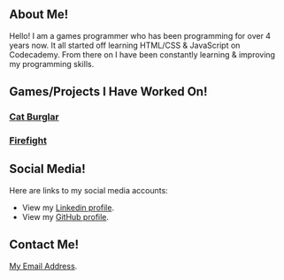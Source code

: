 <div class="About Me">
<h2>About Me!</h2>
<p>Hello! I am a games programmer who has been programming for over 4 years now. It all started off learning HTML/CSS & JavaScript on Codecademy. From there on I have been constantly learning & improving my programming skills.</p>
</div>

<div class="Projects">
<h2>Games/Projects I Have Worked On!</h2>
<h3><a href = "pages/catburglar.html" title="Cat Burglar">Cat Burglar</a></h3>
<h3><a href = "pages/firefight.html" title="Firefight">Firefight</a></h3>
</div>


<div class="Social Media">
<h2>Social Media!</h2>
<p>Here are links to my social media accounts:</p>
<ul>
<li>View my <a href ="https://www.linkedin.com/in/steven-coombe/" title="Linkedin Profile">Linkedin profile</a>.</li>
<li>View my <a href ="https://github.com/stevencoombe" title="Linkedin Profile">GitHub profile</a>.</li>
</ul>
</div>

<div class="Contact Me">
<h2>Contact Me!</h2>
<p><a href ="mailto:stevencoombe2000@gmail.com">My Email Address</a>.</p>

